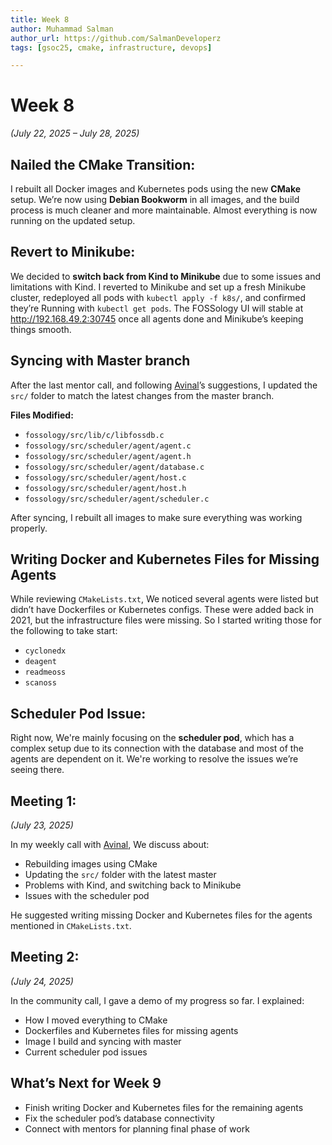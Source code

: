 ```yaml
---
title: Week 8
author: Muhammad Salman
author_url: https://github.com/SalmanDeveloperz
tags: [gsoc25, cmake, infrastructure, devops]

---
```

<!--
SPDX-License-Identifier: CC-BY-SA-4.0

SPDX-FileCopyright Text: 2025 Muhammad Salman <chsalmanramzan422@gmail.com>
-->

# Week 8

*(July 22, 2025 – July 28, 2025)*

## Nailed the CMake Transition:

I rebuilt all Docker images and Kubernetes pods using the new **CMake** setup. We’re now using **Debian Bookworm** in all images, and the build process is much cleaner and more maintainable. Almost everything is now running on the updated setup.

## Revert to Minikube:

We decided to **switch back from Kind to Minikube** due to some issues and limitations with Kind. I reverted to Minikube and set up a fresh Minikube cluster, redeployed all pods with `kubectl apply -f k8s/`, and confirmed they’re Running with `kubectl get pods`. The FOSSology UI will stable at http://192.168.49.2:30745 once all agents done and Minikube’s keeping things smooth.

## Syncing with Master branch

After the last mentor call, and following [Avinal](https://github.com/avinal)’s suggestions, I updated the `src/` folder to match the latest changes from the master branch. 

**Files Modified:**
- `fossology/src/lib/c/libfossdb.c`  
- `fossology/src/scheduler/agent/agent.c`  
- `fossology/src/scheduler/agent/agent.h`  
- `fossology/src/scheduler/agent/database.c`  
- `fossology/src/scheduler/agent/host.c`  
- `fossology/src/scheduler/agent/host.h`  
- `fossology/src/scheduler/agent/scheduler.c`

After syncing, I rebuilt all images to make sure everything was working properly.

## Writing Docker and Kubernetes Files for Missing Agents

While reviewing `CMakeLists.txt`, We noticed several agents were listed but didn’t have Dockerfiles or Kubernetes configs. These were added back in 2021, but the infrastructure files were missing. So I started writing those for the following to take start:

- `cyclonedx`  
- `deagent`  
- `readmeoss`  
- `scanoss` 

## Scheduler Pod Issue:

Right now, We're mainly focusing on the **scheduler pod**, which has a complex setup due to its connection with the database and most of the agents are dependent on it. We're working to resolve the issues we’re seeing there.

## Meeting 1:

*(July 23, 2025)*

In my weekly call with [Avinal](https://github.com/avinal), We discuss about:

- Rebuilding images using CMake  
- Updating the `src/` folder with the latest master  
- Problems with Kind, and switching back to Minikube  
- Issues with the scheduler pod  

He suggested writing missing Docker and Kubernetes files for the agents mentioned in `CMakeLists.txt`.

## Meeting 2: 

*(July 24, 2025)*

In the community call, I gave a demo of my progress so far. I explained:

- How I moved everything to CMake  
- Dockerfiles and Kubernetes files for missing agents
- Image I build and syncing with master  
- Current scheduler pod issues  

## What’s Next for Week 9

- Finish writing Docker and Kubernetes files for the remaining agents  
- Fix the scheduler pod’s database connectivity  
- Connect with mentors for planning final phase of work  


